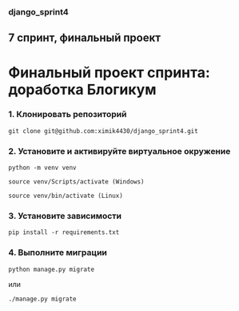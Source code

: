 ### django_sprint4

## 7 спринт, финальный проект

# Финальный проект спринта: доработка Блогикум

### 1. Клонировать репозиторий

`git clone git@github.com:ximik4430/django_sprint4.git`

### 2. Установите и активируйте виртуальное окружение

`python -m venv venv`

`source venv/Scripts/activate (Windows)`

`source venv/bin/activate (Linux)`

### 3. Установите зависимости

`pip install -r requirements.txt`

### 4. Выполните миграции

`python manage.py migrate`

или

`./manage.py migrate`

